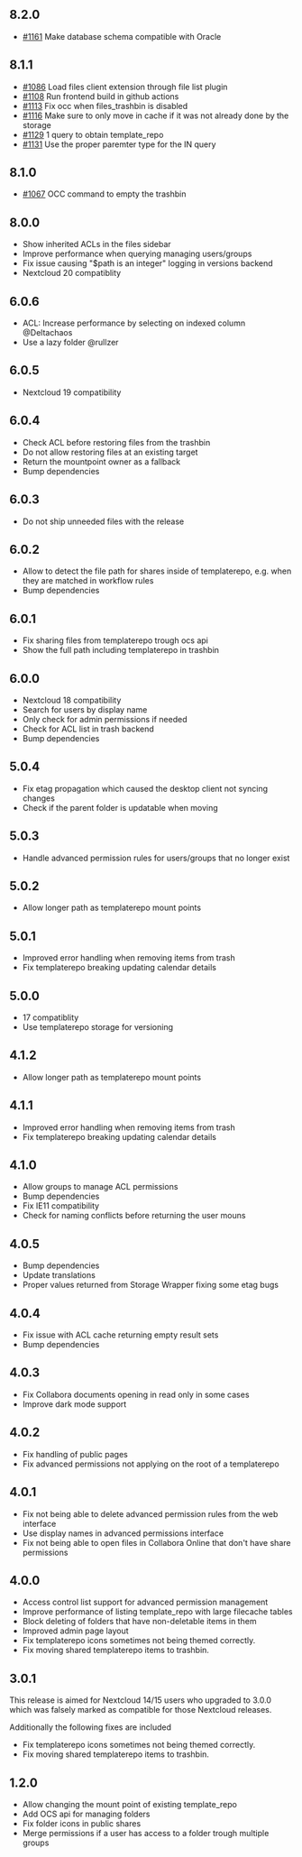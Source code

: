 ## 8.2.0

* [#1161](https://github.com/nextcloud/templaterepo/pull/1161) Make database schema compatible with Oracle

## 8.1.1

* [#1086](https://github.com/nextcloud/templaterepo/pull/1086) Load files client extension through file list plugin
* [#1108](https://github.com/nextcloud/templaterepo/pull/1108) Run frontend build in github actions
* [#1113](https://github.com/nextcloud/templaterepo/pull/1113) Fix occ when files_trashbin is disabled
* [#1116](https://github.com/nextcloud/templaterepo/pull/1116) Make sure to only move in cache if it was not already done by the storage
* [#1129](https://github.com/nextcloud/templaterepo/pull/1129) 1 query to obtain template_repo
* [#1131](https://github.com/nextcloud/templaterepo/pull/1131) Use the proper paremter type for the IN query

## 8.1.0

- [#1067](https://github.com/nextcloud/templaterepo/pull/1067) OCC command to empty the trashbin

## 8.0.0

- Show inherited ACLs in the files sidebar
- Improve performance when querying managing users/groups
- Fix issue causing "$path is an integer" logging in versions backend
- Nextcloud 20 compatiblity

## 6.0.6

- ACL: Increase performance by selecting on indexed column @Deltachaos
- Use a lazy folder @rullzer

## 6.0.5

- Nextcloud 19 compatibility

## 6.0.4

- Check ACL before restoring files from the trashbin
- Do not allow restoring files at an existing target
- Return the mountpoint owner as a fallback
- Bump dependencies

## 6.0.3

- Do not ship unneeded files with the release

## 6.0.2

- Allow to detect the file path for shares inside of templaterepo, e.g. when they are matched in workflow rules
- Bump dependencies

## 6.0.1

- Fix sharing files from templaterepo trough ocs api
- Show the full path including templaterepo in trashbin

## 6.0.0

- Nextcloud 18 compatibility
- Search for users by display name
- Only check for admin permissions if needed
- Check for ACL list in trash backend
- Bump dependencies

## 5.0.4
- Fix etag propagation which caused the desktop client not syncing changes
- Check if the parent folder is updatable when moving

## 5.0.3
- Handle advanced permission rules for users/groups that no longer exist

## 5.0.2
- Allow longer path as templaterepo mount points

## 5.0.1
- Improved error handling when removing items from trash
- Fix templaterepo breaking updating calendar details    

## 5.0.0
- 17 compatiblity
- Use templaterepo storage for versioning

## 4.1.2
- Allow longer path as templaterepo mount points

## 4.1.1
- Improved error handling when removing items from trash
- Fix templaterepo breaking updating calendar details

## 4.1.0
- Allow groups to manage ACL permissions
- Bump dependencies
- Fix IE11 compatibility
- Check for naming conflicts before returning the user mouns

## 4.0.5
- Bump dependencies
- Update translations
- Proper values returned from Storage Wrapper fixing some etag bugs

## 4.0.4
- Fix issue with ACL cache returning empty result sets
- Bump dependencies

## 4.0.3
- Fix Collabora documents opening in read only in some cases
- Improve dark mode support

## 4.0.2
- Fix handling of public pages
- Fix advanced permissions not applying on the root of a templaterepo

## 4.0.1
- Fix not being able to delete advanced permission rules from the web interface
- Use display names in advanced permissions interface
- Fix not being able to open files in Collabora Online that don't have share permissions

## 4.0.0
- Access control list support for advanced permission management
- Improve performance of listing template_repo with large filecache tables
- Block deleting of folders that have non-deletable items in them
- Improved admin page layout
- Fix templaterepo icons sometimes not being themed correctly.
- Fix moving shared templaterepo items to trashbin.

## 3.0.1

This release is aimed for Nextcloud 14/15 users who upgraded to 3.0.0 which was
falsely marked as compatible for those Nextcloud releases.

Additionally the following fixes are included

- Fix templaterepo icons sometimes not being themed correctly.
- Fix moving shared templaterepo items to trashbin. 

## 1.2.0

 - Allow changing the mount point of existing template_repo
 - Add OCS api for managing folders
 - Fix folder icons in public shares
 - Merge permissions if a user has access to a folder trough multiple groups
